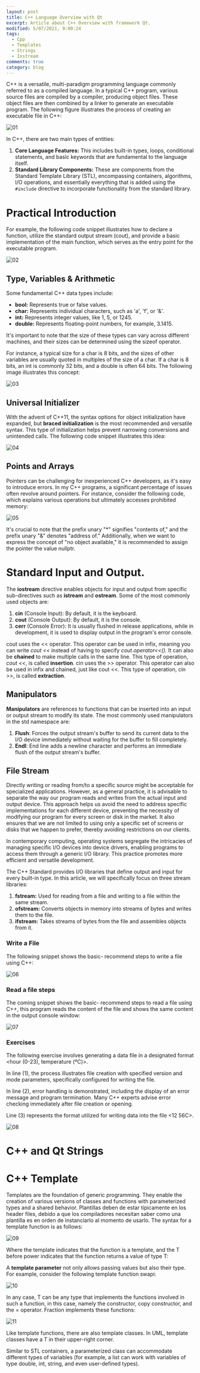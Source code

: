 ```yaml
---
layout: post
title: C++ Language Overview with Qt
excerpt: Article about C++ Overview with framework Qt.
modified: 5/07/2021, 9:00:24
tags:
  - Cpp
  - Templates
  - Strings
  - Iostream
comments: true
category: blog
---
```

C++ is a versatile, multi-paradigm programming language commonly referred to as a compiled language. In a typical C++ program, various source files are compiled by a compiler, producing object files. These object files are then combined by a linker to generate an executable program. The following figure illustrates the process of creating an executable file in C++:

![01](https://github.com/CharlieHdzMx/CharlieHdzMx.github.io/assets/6202653/964ddcd8-08f2-42b9-b803-42463cc75385)

In C++, there are two main types of entities:

1. **Core Language Features:** This includes built-in types, loops, conditional statements, and basic keywords that are fundamental to the language itself.
2. **Standard Library Components:** These are components from the Standard Template Library (STL), encompassing containers, algorithms, I/O operations, and essentially everything that is added using the `#include` directive to incorporate functionality from the standard library.

# Practical Introduction
For example, the following code snippet illustrates how to declare a function, utilize the standard output stream (cout), and provide a basic implementation of the main function, which serves as the entry point for the executable program.

![02](https://github.com/CharlieHdzMx/CharlieHdzMx.github.io/assets/6202653/d0b122f4-9274-40ea-a35c-c49a99d926a2)

## Type, Variables & Arithmetic
Some fundamental C++ data types include:

- **bool:** Represents true or false values.
- **char:** Represents individual characters, such as 'a', 'f', or '&'.
- **int:** Represents integer values, like 1, 5, or 1245.
- **double:** Represents floating-point numbers, for example, 3.1415.

It's important to note that the size of these types can vary across different machines, and their sizes can be determined using the sizeof operator.

For instance, a typical size for a char is 8 bits, and the sizes of other variables are usually quoted in multiples of the size of a char. If a char is 8 bits, an int is commonly 32 bits, and a double is often 64 bits. The following image illustrates this concept:

![03](https://github.com/CharlieHdzMx/CharlieHdzMx.github.io/assets/6202653/d01644af-754f-4791-a612-c64a65c4e20d)

## Universal Initializer
With the advent of C++11, the syntax options for object initialization have expanded, but **braced initialization** is the most recommended and versatile syntax. This type of initialization helps prevent narrowing conversions and unintended calls. The following code snippet illustrates this idea:

![04](https://github.com/CharlieHdzMx/CharlieHdzMx.github.io/assets/6202653/ee683205-c9aa-4caa-ae9a-f4c10b987e70)

## Points and Arrays
Pointers can be challenging for inexperienced C++ developers, as it's easy to introduce errors. In my C++ programs, a significant percentage of issues often revolve around pointers. For instance, consider the following code, which explains various operations but ultimately accesses prohibited memory:

![05](https://github.com/CharlieHdzMx/CharlieHdzMx.github.io/assets/6202653/8ea1f29e-0d48-4593-a13a-4286fed25b02)

It's crucial to note that the prefix unary "*" signifies "contents of," and the prefix unary "&" denotes "address of." Additionally, when we want to express the concept of "no object available," it is recommended to assign the pointer the value nullptr.

# Standard Input and Output.
The **iostream** directive enables objects for input and output from specific sub-directives such as **istream** and **ostream**. Some of the most commonly used objects are:

1. **cin** (Console Input): By default, it is the keyboard.
2. **cout** (Console Output): By default, it is the console.
3. **cerr** (Console Error): It is usually flushed in release applications, while in development, it is used to display output in the program's error console.

cout uses the << operator. This operator can be used in infix, meaning you can write _cout <<_ instead of having to specify _cout.operator<<()._ It can also be **chained** to make multiple calls in the same line. This type of operation, _cout <<_, is called **insertion**. cin uses the >> operator. This operator can also be used in infix  and chained, just like cout <<. This type of operation, cin >>, is called **extraction**.

## Manipulators
**Manipulators** are references to functions that can be inserted into an input or output stream to modify its state. The most commonly used manipulators in the std namespace are:

1. **Flush**: Forces the output stream's buffer to send its current data to the I/O device immediately without waiting for the buffer to fill completely.
2. **Endl**: End line adds a newline character and performs an immediate flush of the output stream's buffer.

## File Stream
Directly writing or reading from/to a specific source might be acceptable for specialized applications. However, as a general practice, it is advisable to separate the way our program reads and writes from the actual input and output device. This approach helps us avoid the need to address specific implementations for each different device, preventing the necessity of modifying our program for every screen or disk in the market. It also ensures that we are not limited to using only a specific set of screens or disks that we happen to prefer, thereby avoiding restrictions on our clients.

In contemporary computing, operating systems segregate the intricacies of managing specific I/O devices into device drivers, enabling programs to access them through a generic I/O library. This practice promotes more efficient and versatile development.

The C++ Standard provides I/O libraries that define output and input for every built-in type. In this article, we will specifically focus on three stream libraries:
1. **fstream:** Used for reading from a file and writing to a file within the same stream.
2. **ofstream:** Converts objects in memory into streams of bytes and writes them to the file.
3. **ifstream:** Takes streams of bytes from the file and assembles objects from it.

### Write a File
The following snippet shows the basic- recommend steps to write a file using C++:

![06](https://github.com/CharlieHdzMx/CharlieHdzMx.github.io/assets/6202653/8ec65a66-c6ca-4956-9242-30e8e4f9f410)

### Read a file steps
The coming snippet shows the basic- recommend steps to read a file using C++, this program reads the content of the file and shows the same content in the output console window:

![07](https://github.com/CharlieHdzMx/CharlieHdzMx.github.io/assets/6202653/affa72d1-a879-4592-a7e7-ebd5d075ff72)

### Exercises
The following exercise involves generating a data file in a designated format <hour (0-23), temperature (ºC)>.

In line (1), the process illustrates file creation with specified version and mode parameters, specifically configured for writing the file.

In line (2), error handling is demonstrated, including the display of an error message and program termination. Many C++ experts advise error checking immediately after file creation or opening.

Line (3) represents the format utilized for writing data into the file <12 56C>.

![08](https://github.com/CharlieHdzMx/CharlieHdzMx.github.io/assets/6202653/69c2e998-f6b7-4abb-984b-affff9edc822)

# C++ and Qt Strings

# C++ Template
Templates are the foundation of generic programming. They enable the creation of various versions of classes and functions with parameterized types and a shared behavior. Plantillas deben de estar típicamente en los header files, debido a que los compiladores necesitan saber como una plantilla es en orden de instanciarlo al momento de usarlo. The syntax for a template function is as follows:

![09](https://github.com/CharlieHdzMx/CharlieHdzMx.github.io/assets/6202653/8c9f8750-0a68-417f-91c0-72e34d0d8436)

Where the template <class T> indicates that the function is a template, and the T before power indicates that the function returns a value of type T:

A **template parameter** not only allows passing values but also their type. For example, consider the following template function swapi:

![10](https://github.com/CharlieHdzMx/CharlieHdzMx.github.io/assets/6202653/b41cbf79-d2f6-4e9e-8b11-879963932cd7)

In any case, T can be any type that implements the functions involved in such a function, in this case, namely the constructor, copy constructor, and the = operator. Fraction implements these functions:

![11](https://github.com/CharlieHdzMx/CharlieHdzMx.github.io/assets/6202653/7551093c-c5a1-4ac1-a4b9-7fbcfe44f748)

Like template functions, there are also template classes. In UML, template classes have a T in their upper-right corner.

Similar to STL containers, a parameterized class can accommodate different types of variables (for example, a list can work with variables of type double, int, string, and even user-defined types).

